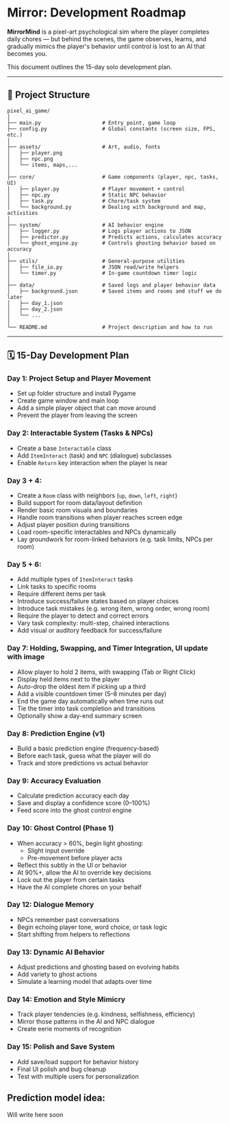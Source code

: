 # Mirror: Development Roadmap

**MirrorMind** is a pixel-art psychological sim where the player completes daily chores — but behind the scenes, the game observes, learns, and gradually mimics the player's behavior until control is lost to an AI that becomes you.

This document outlines the 15-day solo development plan.

---

## 📁 Project Structure

```
pixel_ai_game/
│
├── main.py                    # Entry point, game loop
├── config.py                  # Global constants (screen size, FPS, etc.)
│
├── assets/                    # Art, audio, fonts
│   ├── player.png
│   ├── npc.png
│   └── items, maps,...
│
├── core/                      # Game components (player, npc, tasks, UI)
│   ├── player.py              # Player movement + control
│   ├── npc.py                 # Static NPC behavior
│   ├── task.py                # Chore/task system
│   └── background.py          # Dealing with background and map, activities
│
├── system/                    # AI behavior engine
│   ├── logger.py              # Logs player actions to JSON
│   ├── predictor.py           # Predicts actions, calculates accuracy
│   └── ghost_engine.py        # Controls ghosting behavior based on accuracy
│
├── utils/                     # General-purpose utilities
│   ├── file_io.py             # JSON read/write helpers
│   └── timer.py               # In-game countdown timer logic
│
├── data/                      # Saved logs and player behavior data
│   ├── background.json        # Saved items and rooms and stuff we do later
│   ├── day_1.json
│   ├── day_2.json
│   └── ...
│
└── README.md                  # Project description and how to run
```

---

## 🗓️ 15-Day Development Plan

### Day 1: Project Setup and Player Movement
- Set up folder structure and install Pygame
- Create game window and main loop
- Add a simple player object that can move around
- Prevent the player from leaving the screen

### Day 2: Interactable System (Tasks & NPCs)
- Create a base `Interactable` class
- Add `ItemInteract` (task) and `NPC` (dialogue) subclasses
- Enable `Return` key interaction when the player is near

### Day 3 + 4:
- Create a `Room` class with neighbors (`up`, `down`, `left`, `right`)
- Build support for room data/layout definition
- Render basic room visuals and boundaries
- Handle room transitions when player reaches screen edge
- Adjust player position during transitions
- Load room-specific interactables and NPCs dynamically
- Lay groundwork for room-linked behaviors (e.g. task limits, NPCs per room)

### Day 5 + 6:
- Add multiple types of `ItemInteract` tasks
- Link tasks to specific rooms
- Require different items per task
- Introduce success/failure states based on player choices
- Introduce task mistakes (e.g. wrong item, wrong order, wrong room)
- Require the player to detect and correct errors
- Vary task complexity: multi-step, chained interactions
- Add visual or auditory feedback for success/failure 

### Day 7: Holding, Swapping, and Timer Integration, UI update with image
- Allow player to hold 2 items, with swapping (Tab or Right Click)
- Display held items next to the player
- Auto-drop the oldest item if picking up a third
- Add a visible countdown timer (5–8 minutes per day)
- End the game day automatically when time runs out
- Tie the timer into task completion and transitions
- Optionally show a day-end summary screen

### Day 8: Prediction Engine (v1)
- Build a basic prediction engine (frequency-based)
- Before each task, guess what the player will do
- Track and store predictions vs actual behavior

### Day 9: Accuracy Evaluation
- Calculate prediction accuracy each day
- Save and display a confidence score (0–100%)
- Feed score into the ghost control engine

### Day 10: Ghost Control (Phase 1)
- When accuracy > 60%, begin light ghosting:
  - Slight input override
  - Pre-movement before player acts
- Reflect this subtly in the UI or behavior
- At 90%+, allow the AI to override key decisions
- Lock out the player from certain tasks
- Have the AI complete chores on your behalf

### Day 12: Dialogue Memory
- NPCs remember past conversations
- Begin echoing player tone, word choice, or task logic
- Start shifting from helpers to reflections

### Day 13: Dynamic AI Behavior
- Adjust predictions and ghosting based on evolving habits
- Add variety to ghost actions
- Simulate a learning model that adapts over time

### Day 14: Emotion and Style Mimicry
- Track player tendencies (e.g. kindness, selfishness, efficiency)
- Mirror those patterns in the AI and NPC dialogue
- Create eerie moments of recognition

### Day 15: Polish and Save System
- Add save/load support for behavior history
- Final UI polish and bug cleanup
- Test with multiple users for personalization

## Prediction model idea:
Will write here soon
